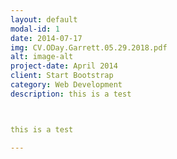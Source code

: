 ```yaml
---
layout: default
modal-id: 1
date: 2014-07-17
img: CV.ODay.Garrett.05.29.2018.pdf
alt: image-alt
project-date: April 2014
client: Start Bootstrap
category: Web Development
description: this is a test



this is a test

---
```

